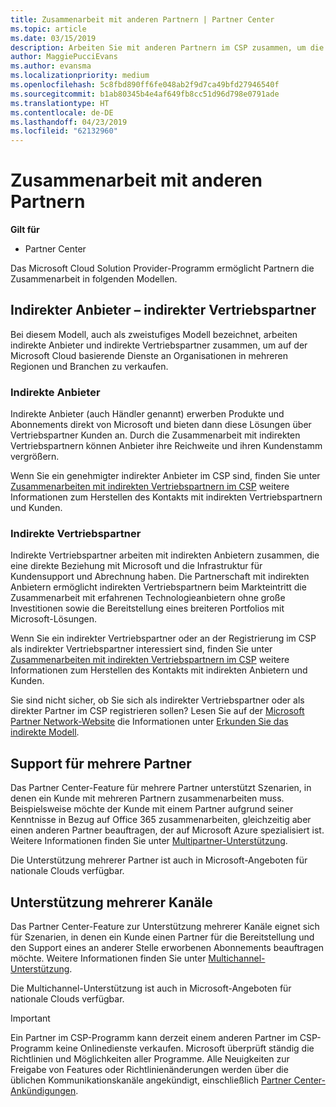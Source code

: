 ```yaml
---
title: Zusammenarbeit mit anderen Partnern | Partner Center
ms.topic: article
ms.date: 03/15/2019
description: Arbeiten Sie mit anderen Partnern im CSP zusammen, um die Bedürfnisse Ihrer gemeinsamen Kunden zu erfüllen.
author: MaggiePucciEvans
ms.author: evansma
ms.localizationpriority: medium
ms.openlocfilehash: 5c8fbd890ff6fe048ab2f9d7ca49bfd27946540f
ms.sourcegitcommit: b1ab80345b4e4af649fb8cc51d96d798e0791ade
ms.translationtype: HT
ms.contentlocale: de-DE
ms.lasthandoff: 04/23/2019
ms.locfileid: "62132960"
---
```

# <a name="work-with-other-partners"></a>Zusammenarbeit mit anderen Partnern

**Gilt für**

-  Partner Center

Das Microsoft Cloud Solution Provider-Programm ermöglicht Partnern die Zusammenarbeit in folgenden Modellen.

## <a name="indirect-provider-indirect-reseller-model"></a>Indirekter Anbieter – indirekter Vertriebspartner

Bei diesem Modell, auch als zweistufiges Modell bezeichnet, arbeiten indirekte Anbieter und indirekte Vertriebspartner zusammen, um auf der Microsoft Cloud basierende Dienste an Organisationen in mehreren Regionen und Branchen zu verkaufen. 

### <a name="indirect-providers"></a>Indirekte Anbieter

Indirekte Anbieter (auch Händler genannt) erwerben Produkte und Abonnements direkt von Microsoft und bieten dann diese Lösungen über Vertriebspartner Kunden an. Durch die Zusammenarbeit mit indirekten Vertriebspartnern können Anbieter ihre Reichweite und ihren Kundenstamm vergrößern. 

Wenn Sie ein genehmigter indirekter Anbieter im CSP sind, finden Sie unter [Zusammenarbeiten mit indirekten Vertriebspartnern im CSP](indirect-provider-tasks-in-partner-center.md) weitere Informationen zum Herstellen des Kontakts mit indirekten Vertriebspartnern und Kunden. 

### <a name="indirect-resellers"></a>Indirekte Vertriebspartner 

Indirekte Vertriebspartner arbeiten mit indirekten Anbietern zusammen, die eine direkte Beziehung mit Microsoft und die Infrastruktur für Kundensupport und Abrechnung haben. Die Partnerschaft mit indirekten Anbietern ermöglicht indirekten Vertriebspartnern beim Markteintritt die Zusammenarbeit mit erfahrenen Technologieanbietern ohne große Investitionen sowie die Bereitstellung eines breiteren Portfolios mit Microsoft-Lösungen. 

Wenn Sie ein indirekter Vertriebspartner oder an der Registrierung im CSP als indirekter Vertriebspartner interessiert sind, finden Sie unter [Zusammenarbeiten mit indirekten Vertriebspartnern im CSP](indirect-reseller-tasks-in-partner-center.md) weitere Informationen zum Herstellen des Kontakts mit indirekten Anbietern und Kunden.

Sie sind nicht sicher, ob Sie sich als indirekter Vertriebspartner oder als direkter Partner im CSP registrieren sollen? Lesen Sie auf der [Microsoft Partner Network-Website](https://partner.microsoft.com) die Informationen unter [Erkunden Sie das indirekte Modell](https://partner.microsoft.com/cloud-solution-provider/indirect).   

## <a name="multi-partner-support"></a>Support für mehrere Partner

Das Partner Center-Feature für mehrere Partner unterstützt Szenarien, in denen ein Kunde mit mehreren Partnern zusammenarbeiten muss. Beispielsweise möchte der Kunde mit einem Partner aufgrund seiner Kenntnisse in Bezug auf Office 365 zusammenarbeiten, gleichzeitig aber einen anderen Partner beauftragen, der auf Microsoft Azure spezialisiert ist. Weitere Informationen finden Sie unter [Multipartner-Unterstützung](multipartner.md).

Die Unterstützung mehrerer Partner ist auch in Microsoft-Angeboten für nationale Clouds verfügbar. 

## <a name="multi-channel-support"></a>Unterstützung mehrerer Kanäle

Das Partner Center-Feature zur Unterstützung mehrerer Kanäle eignet sich für Szenarien, in denen ein Kunde einen Partner für die Bereitstellung und den Support eines an anderer Stelle erworbenen Abonnements beauftragen möchte. Weitere Informationen finden Sie unter [Multichannel-Unterstützung](multichannel.md).

Die Multichannel-Unterstützung ist auch in Microsoft-Angeboten für nationale Clouds verfügbar.

> [!IMPORTANT]  
> Ein Partner im CSP-Programm kann derzeit einem anderen Partner im CSP-Programm keine Onlinedienste verkaufen. Microsoft überprüft ständig die Richtlinien und Möglichkeiten aller Programme. Alle Neuigkeiten zur Freigabe von Features oder Richtlinienänderungen werden über die üblichen Kommunikationskanäle angekündigt, einschließlich [Partner Center-Ankündigungen](https://partner.microsoft.com/en-us/pcv/announcements).